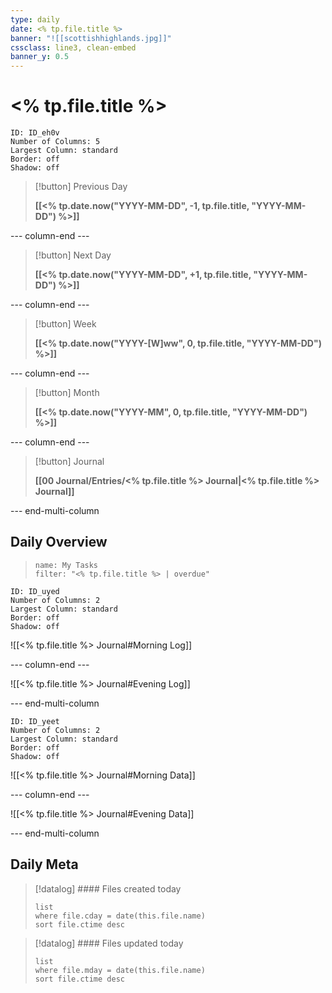 ```yaml
---
type: daily
date: <% tp.file.title %>
banner: "![[scottishhighlands.jpg]]"
cssclass: line3, clean-embed
banner_y: 0.5
---
```

# <% tp.file.title %>

```start-multi-column
ID: ID_eh0v
Number of Columns: 5
Largest Column: standard
Border: off
Shadow: off
```

> [!button]
> Previous Day 
> 
> **[[<% tp.date.now("YYYY-MM-DD", -1, tp.file.title, "YYYY-MM-DD") %>]]**

--- column-end ---

> [!button]
> Next Day 
> 
> **[[<% tp.date.now("YYYY-MM-DD", +1, tp.file.title, "YYYY-MM-DD") %>]]**

--- column-end ---

> [!button]
> Week
> 
> **[[<% tp.date.now("YYYY-[W]ww", 0, tp.file.title, "YYYY-MM-DD") %>]]**

--- column-end ---

> [!button]
> Month 
> 
> **[[<% tp.date.now("YYYY-MM", 0, tp.file.title, "YYYY-MM-DD") %>]]**

--- column-end ---

> [!button]
> Journal
> 
> **[[00 Journal/Entries/<% tp.file.title %> Journal|<% tp.file.title %> Journal]]**

--- end-multi-column

## Daily Overview

> ```todoist
> name: My Tasks 
> filter: "<% tp.file.title %> | overdue" 
> ``` 

```start-multi-column
ID: ID_uyed
Number of Columns: 2
Largest Column: standard
Border: off
Shadow: off
```

![[<% tp.file.title %> Journal#Morning Log]]

--- column-end ---

![[<% tp.file.title %> Journal#Evening Log]]

--- end-multi-column

```start-multi-column
ID: ID_yeet
Number of Columns: 2
Largest Column: standard
Border: off
Shadow: off
```

![[<% tp.file.title %> Journal#Morning Data]]

--- column-end ---

![[<% tp.file.title %> Journal#Evening Data]]

--- end-multi-column

## Daily Meta

> [!datalog] #### Files created today
> ```dataview
> list
> where file.cday = date(this.file.name)
> sort file.ctime desc
> ```

> [!datalog] #### Files updated today
> ```dataview
> list
> where file.mday = date(this.file.name)
> sort file.ctime desc
> ```





